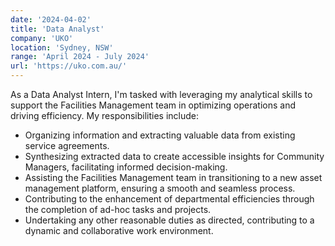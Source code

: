 ```yaml
---
date: '2024-04-02'
title: 'Data Analyst'
company: 'UKO'
location: 'Sydney, NSW'
range: 'April 2024 - July 2024'
url: 'https://uko.com.au/'
---
```


As a Data Analyst Intern, I'm tasked with leveraging my analytical skills to support the Facilities Management team in optimizing operations and driving efficiency. My responsibilities include:


* Organizing information and extracting valuable data from existing service agreements.
* Synthesizing extracted data to create accessible insights for Community Managers, facilitating informed decision-making.
* Assisting the Facilities Management team in transitioning to a new asset management platform, ensuring a smooth and seamless process.
* Contributing to the enhancement of departmental efficiencies through the completion of ad-hoc tasks and projects.
* Undertaking any other reasonable duties as directed, contributing to a dynamic and collaborative work environment.